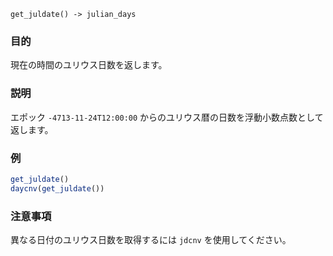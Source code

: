 ```
get_juldate() -> julian_days
```

### 目的

現在の時間のユリウス日数を返します。

### 説明

エポック `-4713-11-24T12:00:00` からのユリウス暦の日数を浮動小数点数として返します。

### 例

```julia
get_juldate()
daycnv(get_juldate())
```

### 注意事項

異なる日付のユリウス日数を取得するには `jdcnv` を使用してください。

